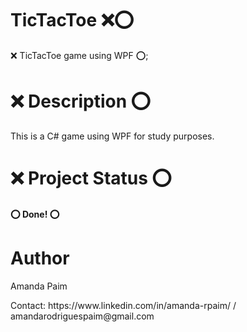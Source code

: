 # TicTacToe ❌⭕

<p > ❌ TicTacToe game using WPF ⭕;</p>

#  ❌ Description ⭕
This is a C# game using WPF for study purposes.

# ❌ Project Status ⭕
<h4 > 
	⭕ Done! ⭕
</h4>

# Author
<p> Amanda Paim </p>
<p> Contact: https://www.linkedin.com/in/amanda-rpaim/ / amandarodriguespaim@gmail.com</p>
